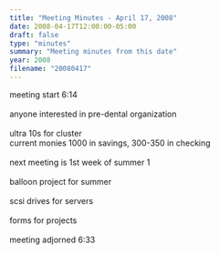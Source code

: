 ```yaml
---
title: "Meeting Minutes - April 17, 2008"
date: 2008-04-17T12:00:00-05:00
draft: false
type: "minutes"
summary: "Meeting minutes from this date"
year: 2008
filename: "20080417"
---
```


meeting start 6:14<br />
<br />
anyone interested in pre-dental organization<br />
<br />
ultra 10s for cluster<br />
current monies 1000 in savings, 300-350 in checking<br />
<br />
next meeting is 1st week of summer 1<br />
<br />
balloon project for summer<br />
<br />
scsi drives for servers<br />
<br />
forms for projects<br />
<br />
meeting adjorned 6:33
